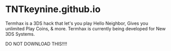 # TNTkeynine.github.io
Termhax is a 3DS hack that let's you play Hello Neighbor, Gives you unlimited Play Coins, &amp; more. Termhax is currently being developed for New 3DS Systems.

DO NOT DOWNLOAD THIS!!!!
